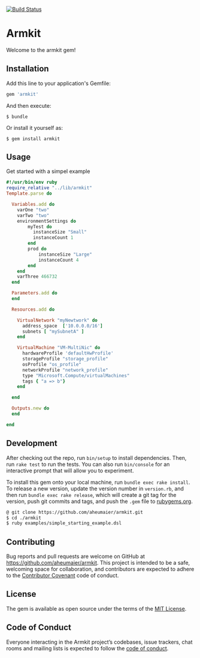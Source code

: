[![Build Status](https://travis-ci.org/aheumaier/armkit.svg?branch=master)](https://travis-ci.org/aheumaier/armkit)

# Armkit

Welcome to the armkit gem!

## Installation

Add this line to your application's Gemfile:

```ruby
gem 'armkit'
```

And then execute:

    $ bundle

Or install it yourself as:

    $ gem install armkit

## Usage

Get started with a simpel example

```ruby
#!/usr/bin/env ruby
require_relative "../lib/armkit"
Template.parse do

  Variables.add do
    varOne "two"
    varTwo "two"
    environmentSettings do
        myTest do
          instanceSize "Small"
          instanceCount 1
        end
        prod do
            instanceSize "Large"
            instanceCount 4
        end
    end
    varThree 466732
  end

  Parameters.add do
  end

  Resources.add do

    VirtualNetwork "myNewtwork" do
      address_space  ['10.0.0.0/16']
      subnets [ "mySubnetA" ]
    end

    VirtualMachine "VM-MultiNic" do
      hardwareProfile 'defaultHwProfile'
      storageProfile "storage_profile"
      osProfile "os_profile"
      networkProfile "network_profile"
      type "Microsoft.Compute/virtualMachines"
      tags { "a => b"}
    end

  end

  Outputs.new do
  end

end
```



## Development

After checking out the repo, run `bin/setup` to install dependencies. Then, run `rake test` to run the tests. You can also run `bin/console` for an interactive prompt that will allow you to experiment.

To install this gem onto your local machine, run `bundle exec rake install`. To release a new version, update the version number in `version.rb`, and then run `bundle exec rake release`, which will create a git tag for the version, push git commits and tags, and push the `.gem` file to [rubygems.org](https://rubygems.org).

```bash
@ git clone https://github.com/aheumaier/armkit.git
$ cd ./armkit
$ ruby examples/simple_starting_example.dsl
```

## Contributing

Bug reports and pull requests are welcome on GitHub at https://github.com/aheumaier/armkit. This project is intended to be a safe, welcoming space for collaboration, and contributors are expected to adhere to the [Contributor Covenant](http://contributor-covenant.org) code of conduct.

## License

The gem is available as open source under the terms of the [MIT License](https://opensource.org/licenses/MIT).

## Code of Conduct

Everyone interacting in the Armkit project’s codebases, issue trackers, chat rooms and mailing lists is expected to follow the [code of conduct](https://github.com/[USERNAME]/armkit/blob/master/CODE_OF_CONDUCT.md).
